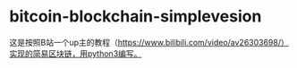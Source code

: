 # bitcoin-blockchain-simplevesion
这是按照B站一个up主的教程（https://www.bilibili.com/video/av26303698/）实现的简易区块链，用python3编写。

